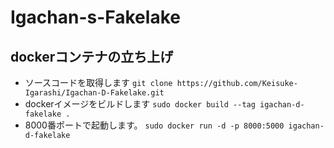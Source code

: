 # Igachan-s-Fakelake

## dockerコンテナの立ち上げ  
- ソースコードを取得します
`git clone https://github.com/Keisuke-Igarashi/Igachan-D-Fakelake.git`  
- dockerイメージをビルドします
`sudo docker build --tag igachan-d-fakelake .`  
- 8000番ポートで起動します。
`sudo docker run -d -p 8000:5000 igachan-d-fakelake `  
